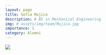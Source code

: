 ```yaml
---
layout: page
title: Sofia Mujica
description: # BS in Mechanical Engineering
img: # assets/img/team/Mujica.jpg
importance: 1
category: Alumni
---
```


<div class="profile mb-3"> 
<img src="/assets/img/team/Mujica.jpg" class="img-fluid z-depth-1 rounded"/>
</div>
